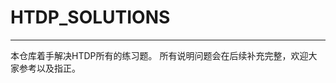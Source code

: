 # HTDP_SOLUTIONS
-----------------------------------------------
本仓库着手解决HTDP所有的练习题。
所有说明问题会在后续补充完整，欢迎大家参考以及指正。


